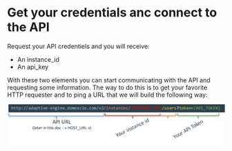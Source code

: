 # Get your credentials anc connect to the API

Request your API credentiels and you will receive:
* An instance_id
* An api_key

With these two elements you can start communicating with the API and requesting some information. The way to do this is to get your favorite HTTP requester and to ping a URL that we will build the following way:

![URL Creation](https://github.com/Celumproject/domoscio-docs/blob/master/uploads/creation_url.png)